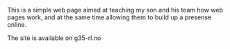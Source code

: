 This is a simple web page aimed at teaching my son and his team how web pages work, and at the same time allowing them to build up a presense online. 

The site is available on g35-rl.no

